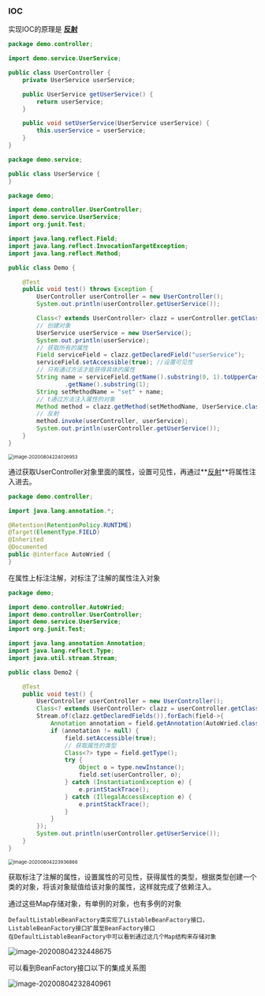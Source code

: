 ### IOC

实现IOC的原理是 **<u>反射</u>**

```java
package demo.controller;

import demo.service.UserService;

public class UserController {
    private UserService userService;

    public UserService getUserService() {
        return userService;
    }

    public void setUserService(UserService userService) {
        this.userService = userService;
    }
}
```

```java
package demo.service;

public class UserService {
}
```

```java
package demo;

import demo.controller.UserController;
import demo.service.UserService;
import org.junit.Test;

import java.lang.reflect.Field;
import java.lang.reflect.InvocationTargetException;
import java.lang.reflect.Method;

public class Demo {

    @Test
    public void test() throws Exception {
        UserController userController = new UserController();
        System.out.println(userController.getUserService());

        Class<? extends UserController> clazz = userController.getClass();
        // 创建对象
        UserService userService = new UserService();
        System.out.println(userService);
        // 获取所有的属性
        Field serviceField = clazz.getDeclaredField("userService");
        serviceField.setAccessible(true); //设置可见性
        // 只有通过方法才能获得具体的属性
        String name = serviceField.getName().substring(0, 1).toUpperCase() + serviceField
                .getName().substring(1);
        String setMethodName = "set" + name;
        // t通过方法注入属性的对象
        Method method = clazz.getMethod(setMethodName, UserService.class);
        // 反射
        method.invoke(userController, userService);
        System.out.println(userController.getUserService());
    }
}
```

<img src="C:\Users\itanc\AppData\Roaming\Typora\typora-user-images\image-20200804224026953.png" alt="image-20200804224026953" style="zoom:67%;" />

通过获取UserController对象里面的属性，设置可见性，再通过**<u>反射</u>**将属性注入进去。

```java
package demo.controller;

import java.lang.annotation.*;

@Retention(RetentionPolicy.RUNTIME)
@Target(ElementType.FIELD)
@Inherited
@Documented
public @interface AutoWried {
}
```



在属性上标注注解，对标注了注解的属性注入对象

```java
package demo;

import demo.controller.AutoWried;
import demo.controller.UserController;
import demo.service.UserService;
import org.junit.Test;

import java.lang.annotation.Annotation;
import java.lang.reflect.Type;
import java.util.stream.Stream;

public class Demo2 {

    @Test
    public void test() {
        UserController userController = new UserController();
        Class<? extends UserController> clazz = userController.getClass();
        Stream.of(clazz.getDeclaredFields()).forEach(field->{
            Annotation annotation = field.getAnnotation(AutoWried.class);
            if (annotation != null) {
                field.setAccessible(true);
                // 获取属性的类型
                Class<?> type = field.getType();
                try {
                    Object o = type.newInstance();
                    field.set(userController, o);
                } catch (InstantiationException e) {
                    e.printStackTrace();
                } catch (IllegalAccessException e) {
                    e.printStackTrace();
                }
            }
        });
        System.out.println(userController.getUserService());
    }
}
```

<img src="C:\Users\itanc\AppData\Roaming\Typora\typora-user-images\image-20200804223936866.png" alt="image-20200804223936866" style="zoom:67%;" />

获取标注了注解的属性，设置属性的可见性，获得属性的类型，根据类型创建一个类的对象，将该对象赋值给该对象的属性，这样就完成了依赖注入。



通过这些Map存储对象，有单例的对象，也有多例的对象

```
DefaultListableBeanFactory类实现了ListableBeanFactory接口，ListableBeanFactory接口扩展至BeanFactory接口
在DefaultListableBeanFactory中可以看到通过这几个Map结构来存储对象
```

![image-20200804232448675](C:\Users\itanc\AppData\Roaming\Typora\typora-user-images\image-20200804232448675.png)



可以看到BeanFactory接口以下的集成关系图

![image-20200804232840961](C:\Users\itanc\AppData\Roaming\Typora\typora-user-images\image-20200804232840961.png)



